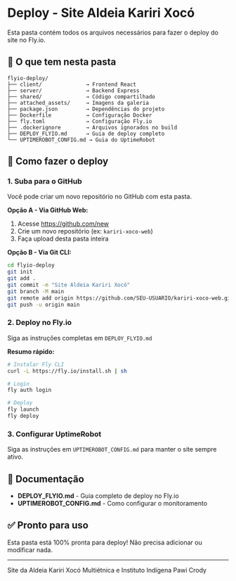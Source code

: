 # Deploy - Site Aldeia Kariri Xocó

Esta pasta contém todos os arquivos necessários para fazer o deploy do site no Fly.io.

## 📁 O que tem nesta pasta

```
flyio-deploy/
├── client/              → Frontend React
├── server/              → Backend Express
├── shared/              → Código compartilhado
├── attached_assets/     → Imagens da galeria
├── package.json         → Dependências do projeto
├── Dockerfile           → Configuração Docker
├── fly.toml             → Configuração Fly.io
├── .dockerignore        → Arquivos ignorados no build
├── DEPLOY_FLYIO.md      → Guia de deploy completo
└── UPTIMEROBOT_CONFIG.md → Guia do UptimeRobot
```

## 🚀 Como fazer o deploy

### 1. Suba para o GitHub

Você pode criar um novo repositório no GitHub com esta pasta.

**Opção A - Via GitHub Web:**
1. Acesse https://github.com/new
2. Crie um novo repositório (ex: `kariri-xoco-web`)
3. Faça upload desta pasta inteira

**Opção B - Via Git CLI:**
```bash
cd flyio-deploy
git init
git add .
git commit -m "Site Aldeia Kariri Xocó"
git branch -M main
git remote add origin https://github.com/SEU-USUARIO/kariri-xoco-web.git
git push -u origin main
```

### 2. Deploy no Fly.io

Siga as instruções completas em `DEPLOY_FLYIO.md`

**Resumo rápido:**
```bash
# Instalar Fly CLI
curl -L https://fly.io/install.sh | sh

# Login
fly auth login

# Deploy
fly launch
fly deploy
```

### 3. Configurar UptimeRobot

Siga as instruções em `UPTIMEROBOT_CONFIG.md` para manter o site sempre ativo.

## 📝 Documentação

- **DEPLOY_FLYIO.md** - Guia completo de deploy no Fly.io
- **UPTIMEROBOT_CONFIG.md** - Como configurar o monitoramento

## ✅ Pronto para uso

Esta pasta está 100% pronta para deploy! Não precisa adicionar ou modificar nada.

---

Site da Aldeia Kariri Xocó Multiétnica e Instituto Indígena Pawi Crody
